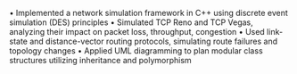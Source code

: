 • Implemented a network simulation framework in C++ using discrete event simulation (DES) principles
• Simulated TCP Reno and TCP Vegas, analyzing their impact on packet loss, throughput, congestion
• Used link-state and distance-vector routing protocols, simulating route failures and topology changes
• Applied UML diagramming to plan modular class structures utilizing inheritance and polymorphism
